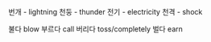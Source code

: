 

번개 - lightning
천둥 - thunder
전기 - electricity
천격 - shock

불다 blow 부르다 call 버리다 toss/completely 벌다 earn
